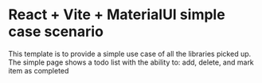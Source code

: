 # React + Vite + MaterialUI simple case scenario

This template is to provide a simple use case of all the libraries picked up. 
The simple page shows a todo list with the ability to: add, delete, and mark item as completed
